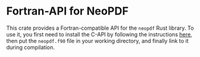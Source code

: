 # Fortran-API for NeoPDF

This crate provides a Fortran-compatible API for the `neopdf` Rust library.
To use it, you first need to install the C-API by  following the instructions
[here](https://radonirinaunimi.github.io/neopdf/installation/#cc-api), then
put the `neopdf.f90` file in your working directory, and finally link to it
during compilation.
